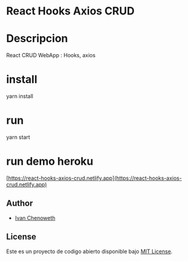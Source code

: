# React Hooks Axios CRUD

# Descripcion

React CRUD WebApp : Hooks, axios

# install
yarn install

# run
yarn start

# run demo heroku

[https://react-hooks-axios-crud.netlify.app](https://react-hooks-axios-crud.netlify.app)

## Author

- [Ivan Chenoweth](https://github.com/ivanchenoweth)

## License

Este es un proyecto de codigo abierto disponible bajo [MIT License](LICENSE).
